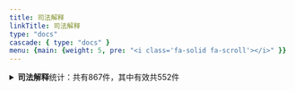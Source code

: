 ```yaml
---
title: 司法解释
linkTitle: 司法解释
type: "docs"
cascade: { type: "docs" }
menu: {main: {weight: 5, pre: "<i class='fa-solid fa-scroll'></i>" }}
---
```


<details class="doc-details">
<summary><strong>司法解释</strong>统计：共有867件，其中有效共552件</summary>
{{% pageinfo %}}

**司法解释**说明：

最高人民法院、最高人民检察院依法制定的涉及具体法律应用的规范性文件，分为审判解释和检察解释。

司法解释主要分为抽象类解释文件和对下级司法机关就适用法律问题所做的具体解释。

司法解释的形式分为“解释”、“规定”、“规则”、“批复”和“决定”五种。（《最高人民法院关于司法解释工作的规定（2021年）》、《最高人民检察院司法解释工作规定（2019年）》）

---

**司法解释** 相关文本共有867件，其中：

- 有效: 552
- 已修改: 134
- 已废止: 147
- 未知: 34

{{% /pageinfo %}}
</details>
